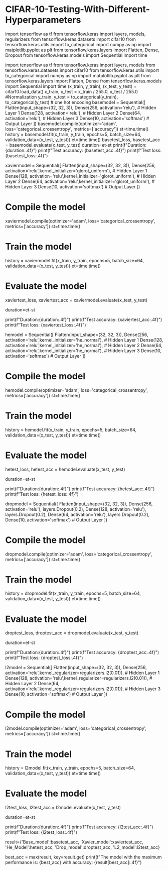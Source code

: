 # CIFAR-10-Testing-With-Different-Hyperparameters


import tensorflow as tf
from tensorflow.keras import layers, models, regularizers
from tensorflow.keras.datasets import cifar10
from tensorflow.keras.utils import to_categorical
import numpy as np
import matplotlib.pyplot as plt
from tensorflow.keras.layers import Flatten, Dense, Dropout
from tensorflow.keras.models import Sequential
import time

import tensorflow as tf
from tensorflow.keras import layers, models
from tensorflow.keras.datasets import cifar10
from tensorflow.keras.utils import to_categorical
import numpy as np
import matplotlib.pyplot as plt
from tensorflow.keras.layers import Flatten, Dense
from tensorflow.keras.models import Sequential
import time
(x_train, y_train), (x_test, y_test) = cifar10.load_data()
x_train, x_test = x_train / 255.0, x_test / 255.0    #Normalization
y_train, y_test = to_categorical(y_train), to_categorical(y_test) # one hot encoding
basemodel = Sequential([
    Flatten(input_shape=(32, 32, 3)),
    Dense(256, activation='relu'),  # Hidden Layer 1
    Dense(128, activation='relu'),  # Hidden Layer 2
    Dense(64, activation='relu'),   # Hidden Layer 3
    Dense(10, activation='softmax') # Output Layer
])
basemodel.compile(optimizer='adam', loss='categorical_crossentropy', metrics=['accuracy'])
st=time.time()
history = basemodel.fit(x_train, y_train, epochs=5, batch_size=64, validation_data=(x_test, y_test))
et=time.time()
basetest_loss, basetest_acc = basemodel.evaluate(x_test, y_test)
duration=et-st
print(f"Duration:{duration:.4f}")
print(f"Test accuracy: {basetest_acc:.4f}")
print(f"Test loss: {basetest_loss:.4f}")


xaviermodel = Sequential([
    Flatten(input_shape=(32, 32, 3)),
    Dense(256, activation='relu',kernel_initializer='glorot_uniform'),  # Hidden Layer 1
    Dense(128, activation='relu',kernel_initializer='glorot_uniform'),  # Hidden Layer 2
    Dense(64, activation='relu',kernel_initializer='glorot_uniform'),   # Hidden Layer 3
    Dense(10, activation='softmax') # Output Layer
])

# Compile the model
xaviermodel.compile(optimizer='adam', loss='categorical_crossentropy', metrics=['accuracy'])
st=time.time()

# Train the model
history = xaviermodel.fit(x_train, y_train, epochs=5, batch_size=64, validation_data=(x_test, y_test))
et=time.time()

# Evaluate the model
xaviertest_loss, xaviertest_acc = xaviermodel.evaluate(x_test, y_test)

duration=et-st

print(f"Duration:{duration:.4f}")
print(f"Test accuracy: {xaviertest_acc:.4f}")
print(f"Test loss: {xaviertest_loss:.4f}")


hemodel = Sequential([
    Flatten(input_shape=(32, 32, 3)),
    Dense(256, activation='relu',kernel_initializer='he_normal'),  # Hidden Layer 1
    Dense(128, activation='relu',kernel_initializer='he_normal'),  # Hidden Layer 2
    Dense(64, activation='relu',kernel_initializer='he_normal'),   # Hidden Layer 3
    Dense(10, activation='softmax') # Output Layer
])

# Compile the model
hemodel.compile(optimizer='adam', loss='categorical_crossentropy', metrics=['accuracy'])
st=time.time()

# Train the model
history = hemodel.fit(x_train, y_train, epochs=5, batch_size=64, validation_data=(x_test, y_test))
et=time.time()

# Evaluate the model
hetest_loss, hetest_acc = hemodel.evaluate(x_test, y_test)

duration=et-st

print(f"Duration:{duration:.4f}")
print(f"Test accuracy: {hetest_acc:.4f}")
print(f"Test loss: {hetest_loss:.4f}")


dropmodel = Sequential([
    Flatten(input_shape=(32, 32, 3)),
    Dense(256, activation='relu'),
    layers.Dropout(0.2),
    Dense(128, activation='relu'),
    layers.Dropout(0.2),
    Dense(64, activation='relu'),
    layers.Dropout(0.2),
    Dense(10, activation='softmax') # Output Layer
])

# Compile the model
dropmodel.compile(optimizer='adam', loss='categorical_crossentropy', metrics=['accuracy'])
st=time.time()

# Train the model
history = dropmodel.fit(x_train, y_train, epochs=5, batch_size=64, validation_data=(x_test, y_test))
et=time.time()

# Evaluate the model
droptest_loss, droptest_acc = dropmodel.evaluate(x_test, y_test)

duration=et-st

print(f"Duration:{duration:.4f}")
print(f"Test accuracy: {droptest_acc:.4f}")
print(f"Test loss: {droptest_loss:.4f}")



l2model = Sequential([
    Flatten(input_shape=(32, 32, 3)),
    Dense(256, activation='relu',kernel_regularizer=regularizers.l2(0.01)),  # Hidden Layer 1
    Dense(128, activation='relu',kernel_regularizer=regularizers.l2(0.01)),  # Hidden Layer 2
    Dense(64, activation='relu',kernel_regularizer=regularizers.l2(0.01)),   # Hidden Layer 3
    Dense(10, activation='softmax') # Output Layer
])

# Compile the model
l2model.compile(optimizer='adam', loss='categorical_crossentropy', metrics=['accuracy'])
st=time.time()

# Train the model
history = l2model.fit(x_train, y_train, epochs=5, batch_size=64, validation_data=(x_test, y_test))
et=time.time()

# Evaluate the model
l2test_loss, l2test_acc = l2model.evaluate(x_test, y_test)

duration=et-st

print(f"Duration:{duration:.4f}")
print(f"Test accuracy: {l2test_acc:.4f}")
print(f"Test loss: {l2test_loss:.4f}")


result={'Base_model':basetest_acc,
        'Xavier_model':xaviertest_acc,
        'He_Model':hetest_acc,
        'Drop_model':droptest_acc,
        'L2_model':l2test_acc}

best_acc = max(result, key=result.get)
print(f"The model with the maximum performance is: {best_acc} with accuracy: {result[best_acc]:.4f}")
